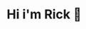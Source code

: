 # Hi i'm Rick 👋

<!---
[![Top Langs](https://github-readme-stats.vercel.app/api/top-langs/?username=rickyraz&hide=html,scss,javascript&theme=onedark&layout=compact)](https://github.com/rickyraz/github-readme-stats)


rickyraz/rickyraz is a ✨ special ✨ repository because its `README.md` (this file) appears on your GitHub profile.
You can click the Preview link to take a look at your changes.
--->
